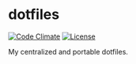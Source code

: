 # dotfiles

[![Code Climate][code-climate-badge]][code-climate]
[![License][license-badge]][license]

My centralized and portable dotfiles.

[code-climate-badge]: https://codeclimate.com/github/dosyfier/dotfiles/badges/gpa.svg
[code-climate]: https://codeclimate.com/github/dosyfier/dotfiles
[license-badge]: https://img.shields.io/github/license/dosyfier/dotfiles.svg
[license]: https://github.com/dosyfier/dotfiles/blob/master/LICENSE
